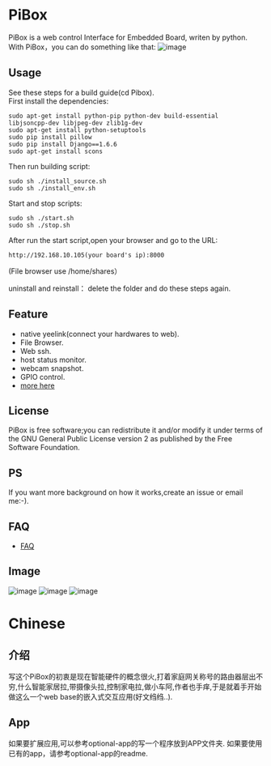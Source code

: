 # PiBox #
PiBox is a web control Interface for Embedded Board, writen by python.<br>
With  PiBox，you can do something like that:
![image](http://blog.iotwrt.com/wp-content/uploads/2015/01/jiegou.png)
## Usage 
See these steps for a  build guide(cd Pibox).<br>
First install the dependencies:

    sudo apt-get install python-pip python-dev build-essential  libjsoncpp-dev libjpeg-dev zlib1g-dev
    sudo apt-get install python-setuptools
    sudo pip install pillow
    sudo pip install Django==1.6.6
    sudo apt-get install scons

Then run building script:

    sudo sh ./install_source.sh
    sudo sh ./install_env.sh
Start and stop scripts:

    sudo sh ./start.sh 
    sudo sh ./stop.sh

After run the start script,open your browser and go to the URL:

    http://192.168.10.105(your board's ip):8000
(File browser use /home/shares）

uninstall and reinstall：
    delete the folder and do these steps again.

## Feature
* native yeelink(connect your hardwares to web).
* File Browser.
* Web ssh.
* host status monitor.
* webcam snapshot.
* GPIO control.
* [more here](https://github.com/wzyy2/PiBox/wiki/Feature)

## License 
PiBox is free software;you can redistribute it and/or modify it under terms of the GNU General Public License version 2 as published by the Free Software Foundation.

## PS
If you want more background on how it works,create an issue or email me:-).

## FAQ 
* [FAQ](https://github.com/wzyy2/PiBox/wiki/FAQ)



## Image 
![image](http://blog.iotwrt.com/wp-content/uploads/2015/01/index2.jpg)
![image](http://blog.iotwrt.com/wp-content/uploads/2015/01/house.jpg)
![image](http://blog.iotwrt.com/wp-content/uploads/2015/01/filebrowser.png)


# Chinese #
## 介绍 
写这个PiBox的初衷是现在智能硬件的概念很火,打着家庭网关称号的路由器层出不穷,什么智能家居拉,带摄像头拉,控制家电拉,做小车阿,作者也手痒,于是就着手开始做这么一个web base的嵌入式交互应用(好文绉绉..).
## App 
如果要扩展应用,可以参考optional-app的写一个程序放到APP文件夹.
如果要使用已有的app，请参考optional-app的readme.